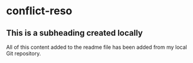# conflict-reso

## This is a subheading created locally

All of this content added to the readme file has been added from my local Git repository.
